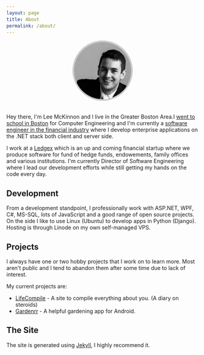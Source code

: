 ```yaml
---
layout: page
title: About
permalink: /about/
---
```


<div style="text-align: center; margin-bottom: 30px;">
  <img src="/images/me2.jpg" alt="Me" style="border-radius: 100px; border: 4px solid #CCC; width: 150px">
</div>

<p>
Hey there, I'm Lee McKinnon and I live in the Greater Boston Area.I <a href="http://wit.edu" target="_blank">went to school in Boston</a> for Computer Engineering and I'm currently a <a href="http://ledgex.com" target="_blank">software engineer in the financial industry</a> where I develop enterprise applications on the .NET stack both client and server side.
</p>

<p>I work at a <a href="http://ledgex.com/">Ledgex</a> which is an up and coming financial startup where we produce software for fund of hedge funds, endowements, family offices and various institutions. I'm currently Director of Software Engineering where I lead our development efforts while still getting my hands on the code every day.</p>

<h2>Development</h2>
<p>From a development standpoint, I professionally work with ASP.NET, WPF, C#, MS-SQL, lots of JavaScript and a good range of open source projects. On the side I like to use Linux (Ubuntu) to develop apps in Python (Django). Hosting is through Linode on my own self-managed VPS.</p>

<h2>Projects</h2>

I always have one or two hobby projects that I work on to learn more. Most aren't public and I tend to abandon them after some time due to lack of interest.

My current projects are:

- [LifeCompile](http://lifecompile.com/) - A site to compile everything about you. (A diary on steroids)
- [Gardenrr](http://gardenrr.com/) - A helpful gardening app for Android.

<h2>The Site</h2>

<p>
The site is generated using <a href="https://github.com/mojombo/jekyll/">Jekyll</a>, I highly recommend it.
</p>
